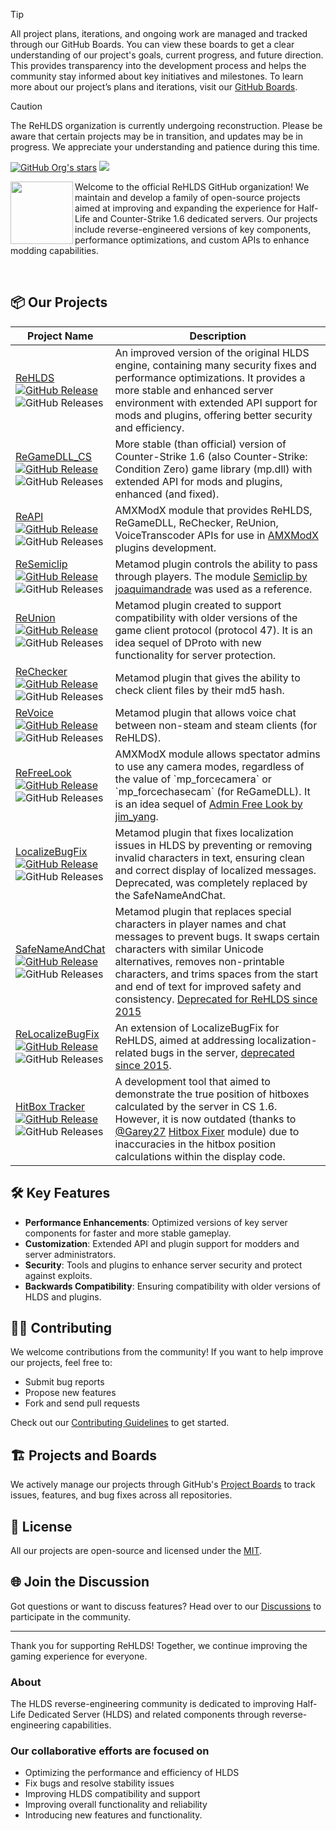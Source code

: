 > [!TIP]
> All project plans, iterations, and ongoing work are managed and tracked through our GitHub Boards. You can view these boards to get a clear understanding of our project's goals, current progress, and future direction. This provides transparency into the development process and helps the community stay informed about key initiatives and milestones. To learn more about our project’s plans and iterations, visit our [GitHub Boards](https://github.com/orgs/ReHLDS/projects).

> [!CAUTION]  
> The ReHLDS organization is currently undergoing reconstruction. Please be aware that certain projects may be in transition, and updates may be in progress. We appreciate your understanding and patience during this time.

<p align="left">
    <a href="https://github.com/orgs/rehlds/repositories"><img alt="GitHub Org's stars" src="https://img.shields.io/github/stars/rehlds?style=flat-square"></a>
    <a href="https://t.me/ReHLDS_Community">
        <img
            src="https://img.shields.io/endpoint?label=Telegram&style=flat-square&url=https%3A%2F%2Fmogyo.ro%2Fquart-apis%2Ftgmembercount%3Fchat_id%3DReHLDS_Community"></a>
</p>

<p>
    <img align="left" width="100" height="100" src="https://avatars.githubusercontent.com/u/19829834?s=400&u=831357dc1ae5912297dddd88dc9e996ea0a6da76&v=4">

Welcome to the official ReHLDS GitHub organization! We maintain and develop a family of open-source projects aimed at improving and expanding the experience for Half-Life and Counter-Strike 1.6 dedicated servers. Our projects include reverse-engineered versions of key components, performance optimizations, and custom APIs to enhance modding capabilities.

</p>
<br>

## 📦 Our Projects

<table>
  <thead>
    <tr>
      <th>Project Name</th>
      <th>Description</th>
    </tr>
  </thead>
  <tbody>
    <tr>
      <td><a href="https://github.com/rehlds/rehlds">ReHLDS</a><br><a href="https://github.com/rehlds/rehlds/releases"><img alt="GitHub Release" src="https://img.shields.io/github/v/release/rehlds/rehlds?include_prereleases&style=flat-square"></a><br><img src="https://img.shields.io/github/downloads/rehlds/rehlds/total?style=flat-square" alt="GitHub Releases"></td>
      <td>An improved version of the original HLDS engine, containing many security fixes and performance optimizations. It provides a more stable and enhanced server environment with extended API support for mods and plugins, offering better security and efficiency.</td>
    </tr>
    <tr>
      <td><a href="https://github.com/s1lentq/ReGameDLL_CS">ReGameDLL_CS</a><br><a href="https://github.com/s1lentq/ReGameDLL_CS/releases"><img alt="GitHub Release" src="https://img.shields.io/github/v/release/s1lentq/ReGameDLL_CS?include_prereleases&style=flat-square"></a><br><img src="https://img.shields.io/github/downloads/s1lentq/ReGameDLL_CS/total?style=flat-square" alt="GitHub Releases"></td>
      <td>More stable (than official) version of Counter-Strike 1.6 (also Counter-Strike: Condition Zero) game library (mp.dll) with extended API for mods and plugins, enhanced (and fixed).</td>
    </tr>
    <tr>
      <td><a href="https://github.com/s1lentq/reapi">ReAPI</a><br><a href="https://github.com/s1lentq/reapi/releases"><img alt="GitHub Release" src="https://img.shields.io/github/v/release/s1lentq/reapi?include_prereleases&style=flat-square"></a><br><img src="https://img.shields.io/github/downloads/s1lentq/reapi/total?style=flat-square" alt="GitHub Releases"></td>
      <td>AMXModX module that provides ReHLDS, ReGameDLL, ReChecker, ReUnion, VoiceTranscoder APIs for use in <a href="https://github.com/alliedmodders/amxmodx">AMXModX</a> plugins development.</td>
    </tr>
    <tr>
      <td><a href="https://github.com/s1lentq/resemiclip">ReSemiclip</a><br><a href="https://github.com/s1lentq/resemiclip/releases"><img alt="GitHub Release" src="https://img.shields.io/github/v/release/s1lentq/resemiclip?include_prereleases&style=flat-square"></a><br><img src="https://img.shields.io/github/downloads/s1lentq/resemiclip/total?style=flat-square" alt="GitHub Releases"></td>
      <td>Metamod plugin controls the ability to pass through players. The module <a href="https://forums.alliedmods.net/showthread.php?t=118322">Semiclip by joaquimandrade</a> was used as a reference.</td>
    </tr>
    <tr>
      <td><a href="https://github.com/s1lentq/reunion">ReUnion</a><br><a href="https://github.com/s1lentq/reunion/releases"><img alt="GitHub Release" src="https://img.shields.io/github/v/release/s1lentq/reunion?include_prereleases&style=flat-square"></a><br><img src="https://img.shields.io/github/downloads/s1lentq/reunion/total?style=flat-square" alt="GitHub Releases"></td>
      <td>Metamod plugin created to support compatibility with older versions of the game client protocol (protocol 47). It is an idea sequel of DProto with new functionality for server protection.</td>
    </tr>
    <tr>
      <td><a href="https://github.com/s1lentq/rechecker">ReChecker</a><br><a href="https://github.com/s1lentq/rechecker/releases"><img alt="GitHub Release" src="https://img.shields.io/github/v/release/s1lentq/rechecker?include_prereleases&style=flat-square"></a><br><img src="https://img.shields.io/github/downloads/s1lentq/rechecker/total?style=flat-square" alt="GitHub Releases"></td>
      <td>Metamod plugin that gives the ability to check client files by their md5 hash.</td>
    </tr>
    <tr>
      <td><a href="https://github.com/s1lentq/revoice">ReVoice</a><br><a href="https://github.com/s1lentq/revoice/releases"><img alt="GitHub Release" src="https://img.shields.io/github/v/release/s1lentq/revoice?include_prereleases&style=flat-square"></a><br><img src="https://img.shields.io/github/downloads/s1lentq/revoice/total?style=flat-square" alt="GitHub Releases"></td>
      <td>Metamod plugin that allows voice chat between non-steam and steam clients (for ReHLDS).</td>
    </tr>
    <tr>
      <td><a href="https://github.com/s1lentq/refreelook">ReFreeLook</a><br><a href="https://github.com/s1lentq/refreelook/releases"><img alt="GitHub Release" src="https://img.shields.io/github/v/release/s1lentq/refreelook?include_prereleases&style=flat-square"></a><br><img src="https://img.shields.io/github/downloads/s1lentq/refreelook/total?style=flat-square" alt="GitHub Releases"></td>
      <td>AMXModX module allows spectator admins to use any camera modes, regardless of the value of `mp_forcecamera` or `mp_forcechasecam` (for ReGameDLL). It is an idea sequel of <a href="https://forums.alliedmods.net/showthread.php?t=100067">Admin Free Look by jim_yang</a>.</td>
    </tr>
    <tr>
      <td><a href="https://github.com/s1lentq/localizebugfix">LocalizeBugFix</a><br><a href="https://github.com/s1lentq/localizebugfix/releases"><img alt="GitHub Release" src="https://img.shields.io/github/v/release/s1lentq/localizebugfix?include_prereleases&style=flat-square"></a><br><img src="https://img.shields.io/github/downloads/s1lentq/localizebugfix/total?style=flat-square" alt="GitHub Releases"></td>
      <td>Metamod plugin that fixes localization issues in HLDS by preventing or removing invalid characters in text, ensuring clean and correct display of localized messages. Deprecated, was completely replaced by the SafeNameAndChat.</td>
    </tr>
    <tr>
      <td><a href="https://github.com/WPMGPRoSToTeMa/SafeNameAndChat">SafeNameAndChat</a><br><a href="https://github.com/WPMGPRoSToTeMa/SafeNameAndChat/releases"><img alt="GitHub Release" src="https://img.shields.io/github/v/release/WPMGPRoSToTeMa/SafeNameAndChat?include_prereleases&style=flat-square"></a><br><img src="https://img.shields.io/github/downloads/WPMGPRoSToTeMa/SafeNameAndChat/total?style=flat-square" alt="GitHub Releases"></td>
      <td>Metamod plugin that replaces special characters in player names and chat messages to prevent bugs. It swaps certain characters with similar Unicode alternatives, removes non-printable characters, and trims spaces from the start and end of text for improved safety and consistency. <a href="https://github.com/rehlds/rehlds/issues/328#issuecomment-275837883">Deprecated for ReHLDS since 2015</a></td>
    </tr>
    <tr>
      <td><a href="https://github.com/rehlds/relocalizebugfix">ReLocalizeBugFix</a><br><a href="https://github.com/rehlds/relocalizebugfix/releases"><img alt="GitHub Release" src="https://img.shields.io/github/v/release/rehlds/relocalizebugfix?include_prereleases&style=flat-square"></a><br><img src="https://img.shields.io/github/downloads/rehlds/relocalizebugfix/total?style=flat-square" alt="GitHub Releases"></td>
      <td>An extension of LocalizeBugFix for ReHLDS, aimed at addressing localization-related bugs in the server, <a href="https://github.com/rehlds/rehlds/issues/328#issuecomment-275837883">deprecated since 2015</a>.</td>
    </tr>
    <tr>
      <td><a href="https://github.com/s1lentq/hitboxtracker">HitBox Tracker</a><br><a href="https://github.com/s1lentq/hitboxtracker/releases"><img alt="GitHub Release" src="https://img.shields.io/github/v/release/s1lentq/hitboxtracker?include_prereleases&style=flat-square"></a><br><img src="https://img.shields.io/github/downloads/s1lentq/hitboxtracker/total?style=flat-square" alt="GitHub Releases"></td>
      <td>A development tool that aimed to demonstrate the true position of hitboxes calculated by the server in CS 1.6. However, it is now outdated (thanks to <a href="https://github.com/Garey27">@Garey27</a> <a href="https://github.com/Garey27/hitbox_fixer">Hitbox Fixer</a> module) due to inaccuracies in the hitbox position calculations within the display code.</td>
    </tr>
  </tbody>
</table>

## 🛠️ Key Features

- **Performance Enhancements**: Optimized versions of key server components for faster and more stable gameplay.
- **Customization**: Extended API and plugin support for modders and server administrators.
- **Security**: Tools and plugins to enhance server security and protect against exploits.
- **Backwards Compatibility**: Ensuring compatibility with older versions of HLDS and plugins.

## 🧑‍💻 Contributing

We welcome contributions from the community! If you want to help improve our projects, feel free to:

- Submit bug reports
- Propose new features
- Fork and send pull requests

Check out our [Contributing Guidelines](CONTRIBUTING.md) to get started.

## 🏗️ Projects and Boards

We actively manage our projects through GitHub's [Project Boards](https://github.com/orgs/rehlds/projects) to track issues, features, and bug fixes across all repositories.

## 📄 License

All our projects are open-source and licensed under the [MIT](LICENSE).

## 🌐 Join the Discussion

Got questions or want to discuss features? Head over to our [Discussions](https://github.com/orgs/rehlds/discussions) to participate in the community.

---

Thank you for supporting ReHLDS! Together, we continue improving the gaming experience for everyone.

### About

The HLDS reverse-engineering community is dedicated to improving Half-Life Dedicated Server (HLDS) and related components through reverse-engineering capabilities.

### Our collaborative efforts are focused on

- Optimizing the performance and efficiency of HLDS
- Fix bugs and resolve stability issues
- Improving HLDS compatibility and support
- Improving overall functionality and reliability
- Introducing new features and functionality.

